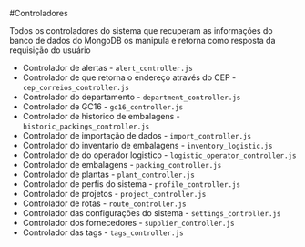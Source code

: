 #Controladores

Todos os controladores do sistema que recuperam as informações do banco de dados do MongoDB os manipula e retorna como resposta da requisição do usuário

* Controlador de alertas - `alert_controller.js`
* Controlador de que retorna o endereço através do CEP - `cep_correios_controller.js`
* Controlador do departamento - `department_controller.js`
* Controlador de GC16 - `gc16_controller.js`
* Controlador de historico de embalagens - `historic_packings_controller.js`
* Controlador de importação de dados - `import_controller.js`
* Controlador do inventario de embalagens - `inventory_logistic.js`
* Controlador de do operador logistico - `logistic_operator_controller.js`
* Controlador de embalagens - `packing_controller.js`
* Controlador de plantas - `plant_controller.js`
* Controlador de perfis do sistema - `profile_controller.js`
* Controlador de projetos - `project_controller.js`
* Controlador de rotas - `route_controller.js`
* Controlador das configurações do sistema - `settings_controller.js`
* Controlador dos fornecedores - `supplier_controller.js`
* Controlador das tags - `tags_controller.js`